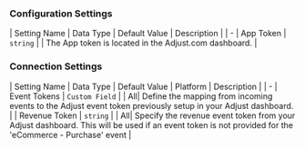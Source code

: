 

### Configuration Settings

| Setting Name |  Data Type    | Default Value  | Description |
| -
| App Token | `string` | <unset> | The App token is located in the Adjust.com dashboard. |


### Connection Settings

| Setting Name |  Data Type    | Default Value | Platform | Description |
| -
| Event Tokens | `Custom Field` | <unset> | All| Define the mapping from incoming events to the Adjust event token previously setup in your Adjust dashboard. |
| Revenue Token | `string` | <unset> | All| Specify the revenue event token from your Adjust dashboard.  This will be used if an event token is not provided for the 'eCommerce - Purchase' event |
